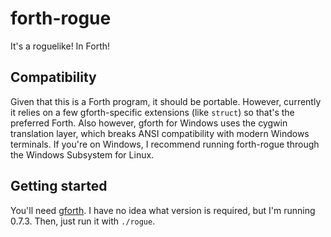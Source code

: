 # forth-rogue

It's a roguelike! In Forth!

## Compatibility

Given that this is a Forth program, it should be portable. However, currently it relies on a few gforth-specific extensions (like `struct`) so that's the preferred Forth. Also however, gforth for Windows uses the cygwin translation layer, which breaks ANSI compatibility with modern Windows terminals. If you're on Windows, I recommend running forth-rogue through the Windows Subsystem for Linux.

## Getting started

You'll need [gforth](https://www.gnu.org/software/gforth/). I have no idea what version is required, but I'm running 0.7.3. Then, just run it with `./rogue`.
